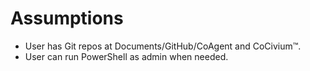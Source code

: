 # Assumptions
- User has Git repos at Documents/GitHub/CoAgent and CoCivium™.
- User can run PowerShell as admin when needed.

